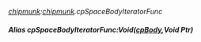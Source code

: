 _[chipmunk](../../modules/chipmunk/chipmunk-module.md):[chipmunk](../../modules/chipmunk/chipmunk-module.md).cpSpaceBodyIteratorFunc_
##### Alias cpSpaceBodyIteratorFunc:Void([cpBody](../../modules/chipmunk/chipmunk-cpbody.md),Void Ptr)
